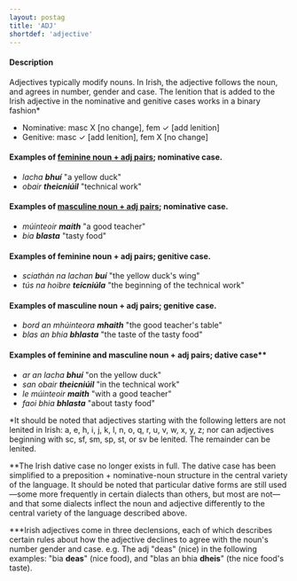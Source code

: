 ```yaml
---
layout: postag
title: 'ADJ'
shortdef: 'adjective'
---
```


#### Description

Adjectives typically modify nouns. In Irish, the adjective follows the noun, and agrees in number, gender and case.
The lenition that is added to the Irish adjective in the nominative and genitive cases works in a binary fashion*

* Nominative: masc X [no change], fem ✓ [add lenition]
* Genitive: masc ✓ [add lenition], fem X [no change]

#### Examples of <u>feminine noun + adj pairs</u>; nominative case.

* _lacha_ <b>_bhuí_</b>  "a yellow duck"   
* _obair_ <b>_theicniúil_</b>  "technical work"   

#### Examples of <u>masculine noun + adj pairs</u>; nominative case.

* _múinteoir_ <b>_maith_</b> "a good teacher"
* _bia_ <b>_blasta_</b> "tasty food"

#### Examples of feminine noun + adj pairs; genitive case.

* _sciathán_ _na_ _lachan_ <b>_buí_</b> "the yellow duck's wing"
* _tús_ _na_ _hoibre_ <b>_teicniúla_</b> "the beginning of the technical work"

#### Examples of masculine noun + adj pairs; genitive case.

* _bord_ _an_ _mhúinteora_ <b>_mhaith_</b> "the good teacher's table"
* _blas_ _an_ _bhia_ <b>_bhlasta_</b> "the taste of the tasty food"

#### Examples of feminine and masculine noun + adj pairs; dative case**

* _ar_ _an_ _lacha_ <b>_bhuí_</b> "on the yellow duck"
* _san_ _obair_ <b>_theicniúil_</b> "in the technical work"
* _le_ _múinteoir_ <b>_maith_</b> "with a good teacher"
* _faoi_ _bhia_ <b>_bhlasta_</b> "about tasty food"

*It should be noted that adjectives starting with the following letters are not lenited in Irish:
a, e, h, i, j, k, l, n, o, q, r, u, v, w, x, y, z; nor can adjectives beginning with sc, sf, sm, sp, st, or sv be lenited.
The remainder can be lenited.

**The Irish dative case no longer exists in full. The dative case has been simplified to a preposition + nominative-noun
structure in the central variety of the language. It should be noted that particular dative forms are still used 
—some more frequently in certain dialects than others, but most are not— and that some dialects inflect the noun
and adjective differently to the central variety of the language described above.

***Irish adjectives come in three declensions, each of which describes certain rules about how the adjective declines
to agree with the noun's number gender and case. e.g. The adj "deas" (nice) in the following examples:
"bia <b>deas</b>" (nice food), and "blas an bhia <b>dheis</b>" (the nice food's taste).
